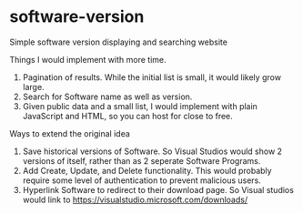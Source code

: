 # software-version
Simple software version displaying and searching website

Things I would implement with more time. 

1. Pagination of results. While the initial list is small, it would likely grow large. 
2. Search for Software name as well as version. 
3. Given public data and a small list, I would implement with plain JavaScript and HTML, so you can host for close to free. 

Ways to extend the original idea 

1. Save historical versions of Software.  So Visual Studios would show 2 versions of itself, rather than as 2 seperate Software Programs. 
2. Add Create, Update, and Delete functionality.  This would probably require some level of authentication to prevent malicious users. 
3. Hyperlink Software to redirect to their download page.  So Visual studios would link to https://visualstudio.microsoft.com/downloads/ 
